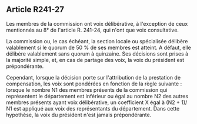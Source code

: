 ## Article R241-27

Les membres de la commission ont voix délibérative, à l'exception de ceux mentionnés au 8° de l'article R.
241-24, qui n'ont que voix consultative.

La commission ou, le cas échéant, la section locale ou spécialisée délibère valablement si le quorum de 50 %
de ses membres est atteint. A défaut, elle délibère valablement sans quorum à quinzaine. Ses décisions sont
prises à la majorité simple, et, en cas de partage des voix, la voix du président est prépondérante.

Cependant, lorsque la décision porte sur l'attribution de la prestation de compensation, les voix sont
pondérées en fonction de la règle suivante : lorsque le nombre N1 des membres présents de la commission
qui représentent le département est inférieur ou égal au nombre N2 des autres membres présents ayant voix
délibérative, un coefficient X égal à (N2 + 1)/ N1 est appliqué aux voix des représentants du département.
Dans cette hypothèse, la voix du président n'est jamais prépondérante.


